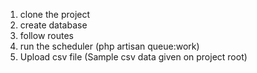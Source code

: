 1. clone the project
2. create database
3. follow routes
4. run the scheduler (php artisan queue:work)
5. Upload csv file (Sample csv data given on project root)
